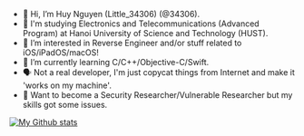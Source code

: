 - 👋 Hi, I’m Huy Nguyen (Little_34306) (@34306).
- 📖 I'm studying Electronics and Telecommunications (Advanced Program) at Hanoi University of Science and Technology (HUST).
- 👀 I’m interested in Reverse Engineer and/or stuff related to iOS/iPadOS/macOS!
- 🌱 I’m currently learning C/C++/Objective-C/Swift.
- 🗣️ Not a real developer, I'm just copycat things from Internet and make it 'works on my machine'.
- 🫣 Want to become a Security Researcher/Vulnerable Researcher but my skills got some issues.

[![My Github stats](https://github-readme-stats.vercel.app/api?username=34306&show_icons=true&hide=contribs,prs,issues&theme=radical)](https://github.com/34306/github-readme-stats)
<!---
34306/34306 is a ✨ special ✨ repository because its `README.md` (this file) appears on your GitHub profile.
You can click the Preview link to take a look at your changes.
--->
